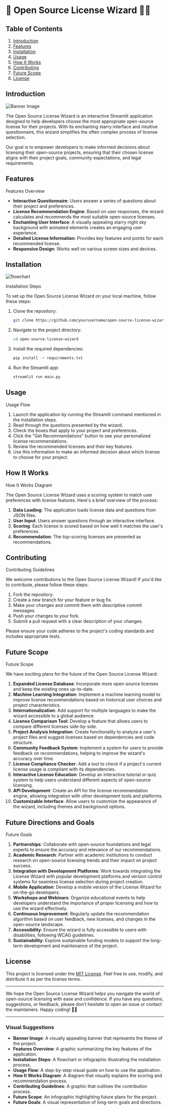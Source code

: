 # 🔮 Open Source License Wizard 🧙‍♂️

## Table of Contents
1. [Introduction](#introduction)
2. [Features](#features)
3. [Installation](#installation)
4. [Usage](#usage)
5. [How It Works](#how-it-works)
6. [Contributing](#contributing)
7. [Future Scope](#future-scope)
8. [License](#license)

## Introduction

![Banner Image](./assets/Isabella.png)

The Open Source License Wizard is an interactive Streamlit application designed to help developers choose the most appropriate open-source license for their projects. With its enchanting starry interface and intuitive questionnaire, this wizard simplifies the often complex process of license selection.

Our goal is to empower developers to make informed decisions about licensing their open-source projects, ensuring that their chosen license aligns with their project goals, community expectations, and legal requirements.

## Features

Features Overview

- **Interactive Questionnaire**: Users answer a series of questions about their project and preferences.
- **License Recommendation Engine**: Based on user responses, the wizard calculates and recommends the most suitable open-source licenses.
- **Enchanting User Interface**: A visually appealing starry night sky background with animated elements creates an engaging user experience.
- **Detailed License Information**: Provides key features and points for each recommended license.
- **Responsive Design**: Works well on various screen sizes and devices.

## Installation

![flowchart](./assets/flowchart.jpeg)

Installation Steps

To set up the Open Source License Wizard on your local machine, follow these steps:

1. Clone the repository:
   ```bash
   git clone https://github.com/yourusername/open-source-license-wizard.git
   ```

2. Navigate to the project directory:
   ```bash
   cd open-source-license-wizard
   ```

3. Install the required dependencies:
   ```bash
   pip install -r requirements.txt
   ```

4. Run the Streamlit app:
   ```bash
   streamlit run main.py
   ```

## Usage

Usage Flow

1. Launch the application by running the Streamlit command mentioned in the installation steps.
2. Read through the questions presented by the wizard.
3. Check the boxes that apply to your project and preferences.
4. Click the "Get Recommendations" button to see your personalized license recommendations.
5. Review the recommended licenses and their key features.
6. Use this information to make an informed decision about which license to choose for your project.

## How It Works

How It Works Diagram

The Open Source License Wizard uses a scoring system to match user preferences with license features. Here's a brief overview of the process:

1. **Data Loading**: The application loads license data and questions from JSON files.
2. **User Input**: Users answer questions through an interactive interface.
3. **Scoring**: Each license is scored based on how well it matches the user's preferences.
4. **Recommendation**: The top-scoring licenses are presented as recommendations.

## Contributing

Contributing Guidelines

We welcome contributions to the Open Source License Wizard! If you'd like to contribute, please follow these steps:

1. Fork the repository.
2. Create a new branch for your feature or bug fix.
3. Make your changes and commit them with descriptive commit messages.
4. Push your changes to your fork.
5. Submit a pull request with a clear description of your changes.

Please ensure your code adheres to the project's coding standards and includes appropriate tests.

## Future Scope

Future Scope

We have exciting plans for the future of the Open Source License Wizard:

1. **Expanded License Database**: Incorporate more open-source licenses and keep the existing ones up-to-date.
2. **Machine Learning Integration**: Implement a machine learning model to improve license recommendations based on historical user choices and project characteristics.
3. **Internationalization**: Add support for multiple languages to make the wizard accessible to a global audience.
4. **License Comparison Tool**: Develop a feature that allows users to compare different licenses side-by-side.
5. **Project Analysis Integration**: Create functionality to analyze a user's project files and suggest licenses based on dependencies and code structure.
6. **Community Feedback System**: Implement a system for users to provide feedback on recommendations, helping to improve the wizard's accuracy over time.
7. **License Compliance Checker**: Add a tool to check if a project's current license usage is compliant with its dependencies.
8. **Interactive License Education**: Develop an interactive tutorial or quiz system to help users understand different aspects of open-source licensing.
9. **API Development**: Create an API for the license recommendation engine, allowing integration with other development tools and platforms.
10. **Customizable Interface**: Allow users to customize the appearance of the wizard, including themes and background options.

## Future Directions and Goals

Future Goals

1. **Partnerships**: Collaborate with open-source foundations and legal experts to ensure the accuracy and relevance of our recommendations.
2. **Academic Research**: Partner with academic institutions to conduct research on open-source licensing trends and their impact on project success.
3. **Integration with Development Platforms**: Work towards integrating the License Wizard with popular development platforms and version control systems for seamless license selection during project creation.
4. **Mobile Application**: Develop a mobile version of the License Wizard for on-the-go developers.
5. **Workshops and Webinars**: Organize educational events to help developers understand the importance of proper licensing and how to use the wizard effectively.
6. **Continuous Improvement**: Regularly update the recommendation algorithm based on user feedback, new licenses, and changes in the open-source landscape.
7. **Accessibility**: Ensure the wizard is fully accessible to users with disabilities, following WCAG guidelines.
8. **Sustainability**: Explore sustainable funding models to support the long-term development and maintenance of the project.

## License

This project is licensed under the [MIT License](LICENSE). Feel free to use, modify, and distribute it as per the license terms.

---

We hope the Open Source License Wizard helps you navigate the world of open-source licensing with ease and confidence. If you have any questions, suggestions, or feedback, please don't hesitate to open an issue or contact the maintainers. Happy coding! 🚀✨

---

### Visual Suggestions
- **Banner Image**: A visually appealing banner that represents the theme of the project.
- **Features Overview**: A graphic summarizing the key features of the application.
- **Installation Steps**: A flowchart or infographic illustrating the installation process.
- **Usage Flow**: A step-by-step visual guide on how to use the application.
- **How It Works Diagram**: A diagram that visually explains the scoring and recommendation process.
- **Contributing Guidelines**: A graphic that outlines the contribution process.
- **Future Scope**: An infographic highlighting future plans for the project.
- **Future Goals**: A visual representation of long-term goals and directions.
